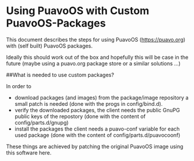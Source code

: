 # Using PuavoOS with Custom PuavoOS-Packages

This document describes the steps for using PuavoOS (https://puavo.org) with (self built) PuavoOS packages.

Ideally this should work out of the box and hopefully this will be case in the future (maybe using a puavo.org package store or a similar solutions ...)

##What is needed to use custom packages?

In order to
- download packages (and images) from the package/image repository a small patch is needed (done with the progs in config/bind.d).
- verify the downloaded packages, the client needs the public GnuPG public keys of the repostory (done with the content of config/parts.d/gnupg)
- install the packages the client needs a puavo-conf variable for each used package (done with the content of config/parts.d/puavocoonf)

These things are achieved by patching the original PuavoOS image using this software here.


